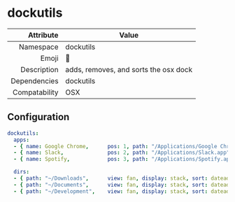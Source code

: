 # dockutils

| Attribute     | Value                                     |
|--------------:|-------------------------------------------|
| Namespace     | dockutils                                 |
| Emoji         | 🚢                                        |
| Description   | adds, removes, and sorts the osx dock     |
| Dependencies  | dockutils                                 |
| Compatability | OSX                                       |

## Configuration

```yml
dockutils:
  apps:
  - { name: Google Chrome,      pos: 1, path: "/Applications/Google Chrome.app"}
  - { name: Slack,              pos: 2, path: "/Applications/Slack.app"}
  - { name: Spotify,            pos: 3, path: "/Applications/Spotify.app"}

  dirs:
  - { path: "~/Downloads",      view: fan, display: stack, sort: dateadded }
  - { path: "~/Documents",      view: fan, display: stack, sort: dateadded }
  - { path: "~/Development",    view: fan, display: stack, sort: dateadded }
```
